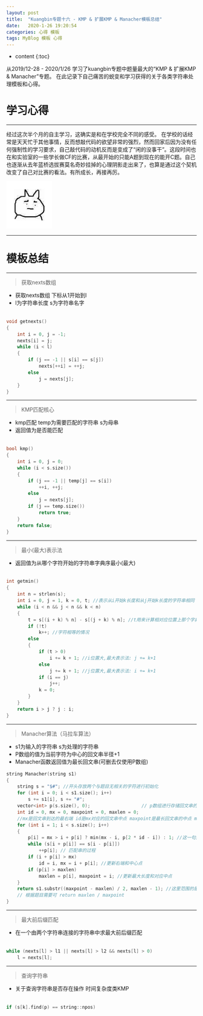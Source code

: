 ```yaml
---
layout: post
title:  "Kuangbin专题十六 - KMP & 扩展KMP & Manacher模板总结"
date:   2020-1-26 19:20:54
categories: 心得 模板
tags: MyBlog 模板 心得
---
```


* content
{:toc}

从2019/12-28 - 2020/1/26 学习了kuangbin专题中题量最大的“KMP & 扩展KMP & Manacher”专题。
在此记录下自己痛苦的蜕变和学习获得的关于各类字符串处理模板和心得。





# 学习心得

---

经过这次半个月的自主学习，这确实是和在学校完全不同的感受。
在学校的话经常是天天忙于其他事情，反而想敲代码的欲望非常的强烈，然而回家后因为没有任何强制性的学习要求，自己敲代码的动机反而是变成了“闲的没事干”。这段时间也在和实验室的一些学长做CF的比赛，从最开始的只能A题到现在的能开C题。自己也逐渐从去年蓝桥选拔赛莫名奇妙挂掉的心理阴影走出来了，也算是通过这个契机改变了自己对比赛的看法。有所成长，再接再厉。

![](https://github.com/FTLIKON/FTLIKON.github.io/blob/master/_posts/pic/t1.jpg?raw=true)

---
# 模板总结
---

> 获取nexts数组

* 获取nexts数组 下标从1开始到l
* l为字符串长度 s为字符串名字

```c++

void getnexts()
{
    int i = 0, j = -1;
    nexts[i] = j;
    while (i < l)
    {
        if (j == -1 || s[i] == s[j])
            nexts[++i] = ++j;
        else
            j = nexts[j];
    }
}

```
---

> KMP匹配核心

* kmp匹配 temp为需要匹配的字符串 s为母串
* 返回值为是否能匹配

```c++

bool kmp()
{
    int i = 0, j = 0;
    while (i < s.size())
    {
        if (j == -1 || temp[j] == s[i])
            ++i, ++j;
        else
            j = nexts[j];
        if (j == temp.size())
            return true;
    }
    return false;
}

```
---

> 最小(最大)表示法

* 返回值为从哪个字符开始的字符串字典序最小(最大)


```c++

int getmin()
{
    int n = strlen(s);
    int i = 0, j = 1, k = 0, t; //表示从i开始k长度和从j开始k长度的字符串相同
    while (i < n && j < n && k < n)
    {
        t = s[(i + k) % n] - s[(j + k) % n]; //t用来计算相对应位置上那个字典序较大
        if (!t)
            k++; //字符相等的情况
        else
        {
            if (t > 0)
                i += k + 1; //i位置大,最大表示法: j += k+1
            else
                j += k + 1; //j位置大,最大表示法: i += k+1
            if (i == j)
                j++;
            k = 0;
        }
    }
    return i > j ? j : i;
}

```

---
> Manacher算法（马拉车算法）

* s1为输入的字符串 s为处理的字符串
* P数组的值为当前字符为中心的回文串半径+1
* Manacher函数返回值为最长回文串(可删去仅使用P数组)

```c++
string Manacher(string s1)
{
    string s = "$#"; //开头存放两个与题目无相关的字符进行初始化
    for (int i = 0; i < s1.size(); i++)
        s += s1[i], s += "#";
    vector<int> p(s.size(), 0);                   // p数组进行存储回文串的长度
    int id = 0, mx = 0, maxpoint = 0, maxlen = 0; 
    //mx是回文串到达的最右端 id是mx对应的回文串中点 maxpoint是最长回文串的中点 maxlen是最长回文串的长度
    for (int i = 1; i < s.size(); i++)
    {
        p[i] = mx > i + p[i] ? min(mx - i, p[2 * id - i]) : 1; //这一句是关键点
        while (s[i + p[i]] == s[i - p[i]])
            ++p[i]; // 匹配串的过程
        if (i + p[i] > mx)
            id = i, mx = i + p[i]; //更新右端和中心点
        if (p[i] > maxlen)
            maxlen = p[i], maxpoint = i; //更新最大长度和对应中点
    }
    return s1.substr((maxpoint - maxlen) / 2, maxlen - 1); //这里范围的是s1中的最长回文串
    // 根据题目需要可 return maxlen / maxpoint
}
```

---
> 最大前后缀匹配

* 在一个由两个字符串连接的字符串中求最大前后缀匹配

```c++

while (nexts[l] > l1 || nexts[l] > l2 && nexts[l] > 0)
    l = nexts[l];

```

---
> 查询字符串

* 关于查询字符串是否存在操作 时间复杂度类KMP

```c++

if (s[k].find(p) == string::npos)

```
